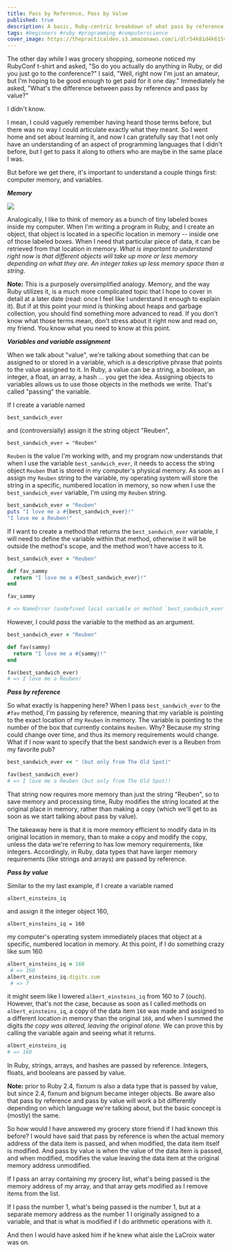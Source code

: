 ```yaml
---
title: Pass by Reference, Pass by Value
published: true
description: A basic, Ruby-centric breakdown of what pass by reference and pass by value mean.
tags: #beginners #ruby #programming #computerscience
cover_image: https://thepracticaldev.s3.amazonaws.com/i/dlr54k81d4k615vo6ss8.jpg
---
```



The other day while I was grocery shopping, someone noticed my RubyConf t-shirt and asked, "So do you actually do anything in Ruby, or did you just go to the conference?" I said, "Well, right now I'm just an amateur, but I'm hoping to be good enough to get paid for it one day." Immediately he asked, "What's the difference between pass by reference and pass by value?"

I didn't know.

I mean, I could vaguely remember having heard those terms before, but there was no way I could articulate exactly what they meant. So I went home and set about learning it, and now I can gratefully say that I not only have an understanding of an aspect of programming languages that I didn't before, but I get to pass it along to others who are maybe in the same place I was.

But before we get there, it's important to understand a couple things first: computer memory, and variables.

***Memory***

![](https://thepracticaldev.s3.amazonaws.com/i/jy654rgdpwsii3ob5h2w.jpg)

Analogically, I like to think of memory as a bunch of tiny labeled boxes inside my computer. When I'm writing a program in Ruby, and I create an object, that object is located in a specific location in memory -- inside one of those labeled boxes. When I need that particular piece of data, it can be retrieved from that location in memory. *What is important to understand right now is that different objects will take up more or less memory depending on what they are. An integer takes up less memory space than a string.*

**Note:** This is a purposely oversimplified analogy. Memory, and the way Ruby utilizes it, is a much more complicated topic that I hope to cover in detail at a later date (read: once I feel like I understand it enough to explain it). But if at this point your mind is thinking about heaps and garbage collection, you should find something more advanced to read. If you don't know what those terms mean, don't stress about it right now and read on, my friend. You know what you need to know at this point.

***Variables and variable assignment***

When we talk about "value", we're talking about something that can be assigned to or stored in a variable, which is a descriptive phrase that points to the value assigned to it. In Ruby, a value can be a string, a boolean, an integer, a float, an array, a hash ... you get the idea. Assigning objects to variables allows us to use those objects in the methods we write. That's called "passing" the variable.

If I create a variable named

`best_sandwich_ever`

and (controversially) assign it the string object "Reuben",

`best_sandwich_ever = "Reuben"`

`Reuben` is the value I'm working with, and my program now understands that when I use the variable `best_sandwich_ever`, it needs to access the string object `Reuben` that is stored in my computer's physical memory. As soon as I assign my `Reuben` string to the variable, my operating system will store the string in a specific, numbered location in memory, so now when I use the `best_sandwich_ever` variable, I'm using my `Reuben` string.

```ruby
best_sandwich_ever = "Reuben"
puts "I love me a #{best_sandwich_ever}!"
"I love me a Reuben!"
```
If I want to create a method that returns the `best_sandwich_ever` variable, I will need to define the variable within that method, otherwise it will be outside the method's scope, and the method won't have access to it.

```ruby
best_sandwich_ever = "Reuben"

def fav_sammy
  return "I love me a #{best_sandwich_ever}!"
end

fav_sammy

# => NameError (undefined local variable or method `best_sandwich_ever' for main:Object)
```
However, I could *pass* the variable to the method as an argument.

```ruby
best_sandwich_ever = "Reuben"

def fav(sammy)
  return "I love me a #{sammy}!"
end

fav(best_sandwich_ever)
# => I love me a Reuben!
```
***Pass by reference***

So what exactly is happening here? When I pass `best_sandwich_ever` to the `#fav` method, I'm passing by reference, meaning that my variable is pointing to the exact location of my `Reuben` in memory. The variable is pointing to the number of the box that currently contains `Reuben`. Why? Because my string could change over time, and thus its memory requirements would change. What if I now want to specify that the best sandwich ever is a Reuben from my favorite pub?

```ruby
best_sandwich_ever << " (but only from The Old Spot)"

fav(best_sandwich_ever)
# => I love me a Reuben (but only from The Old Spot)!
```
That string now requires more memory than just the string "Reuben", so to save memory and processing time, Ruby modifies the string located at the original place in memory, rather than making a copy (which we'll get to as soon as we start talking about pass by value).

The takeaway here is that it is more memory efficient to modify data in its original location in memory, than to make a copy and modify the copy, unless the data we're referring to has low memory requirements, like integers. Accordingly, in Ruby, data types that have larger memory requirements (like strings and arrays) are passed by reference.

***Pass by value***

Similar to the my last example, if I create a variable named

`albert_einsteins_iq`

and assign it the integer object 160,

`albert_einsteins_iq = 160`

my computer's operating system immediately places that object at a specific, numbered location in memory. At this point, if I do something crazy like sum 160

```ruby
albert_einsteins_iq = 160
 # => 160
albert_einsteins_iq.digits.sum
 # => 7
```
it might seem like I lowered `albert_einsteins_iq` from 160 to 7 (ouch). However, that's not the case, because as soon as I called methods on `albert_einsteins_iq`, a copy of the data item `160` was made and assigned to a different location in memory than the original `160`, and when I summed the digits *the copy was altered, leaving the original alone.* We can prove this by calling the variable again and seeing what it returns.

```ruby
albert_einsteins_iq
# => 160
```
In Ruby, strings, arrays, and hashes are passed by reference.
Integers, floats, and booleans are passed by value.

**Note:** prior to Ruby 2.4, fixnum is also a data type that is passed by value, but since 2.4, fixnum and bignum became integer objects. Be aware also that pass by reference and pass by value will work a bit differently depending on which language we're talking about, but the basic concept is (mostly) the same.

So how would I have answered my grocery store friend if I had known this before? I would have said that pass by reference is when the actual memory address of the data item is passed, and when modified, the data item itself is modified. And pass by value is when the value of the data item is passed, and when modified, modifies the value leaving the data item at the original memory address unmodified.

If I pass an array containing my grocery list, what's being passed is the memory address of my array, and that array gets modified as I remove items from the list.

If I pass the number 1, what's being passed is the number 1, but at a separate memory address as the number 1 I originally assigned to a variable, and that is what is modified if I do arithmetic operations with it.

And then I would have asked him if he knew what aisle the LaCroix water was on.

